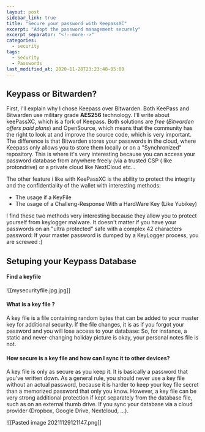 ```yaml
---
layout: post
sidebar_link: true
title: "Secure your password with KeepassXC"
excerpt: "Adopt the password management securely"
excerpt_separator: "<!--more-->"
categories:
  - security
tags:
  - Security
  - Passwords
last_modified_at: 2020-11-28T23:23:48-05:00
---
```


## Keypass or Bitwarden?
First, I'll explain why I chose Keepass over Bitwarden. Both KeePass and Bitwarden use military grade **AES256** technology.
I'll write about keePassXC, which is a fork of Keepass.
Both solutions are *free* (*Bitwarden offers paid plans*) and OpenSource, which means that the community has the right to look at and improve the source code, which is very important.
The difference is that Bitwarden stores your passwords in the cloud, where Keepass only allows you to store them locally or on a "Synchronized" repository. This is where it's very interesting because you can access your password database from anywhere freely (via a trusted CSP ( like protondrive) or a private cloud like NextCloud etc...

The other feature i like with KeePassXC is the ability to protect the integrity and the confidentiality of the wallet with interesting methods:
- The usage if a KeyFile
- The usage of a Challeng-Response With a HardWare Key (Like Yubikey)

I find these two methods very interesting because they allow you to protect yourself from keylogger malware. 
It doesn't matter if you have your passwords on an "ultra protected" safe with a complex 42 characters password:  If your master password is dumped by a KeyLogger process, you are screwed :)

## Setuping your Keypass Database

#### Find a keyfile
![[mysecurityfile.jpg.jpg]]

#### What is a key file ?
A key file is a file containing random bytes that can be added to your master key for additional security. 
If the file changes, it is as if you forgot your password and you will lose access to your database: So, for instance, a static and never-changing holiday picture is okay, your personal notes file is not. 


#### How secure is a key file and how can I sync it to other devices?
A key file is only as secure as you keep it. It is basically a password that you've written down. As a general rule, you should never use a key file without an actual password, because it is harder to keep your key file secret than a memorized password that only you know. However, a key file can be very strong additional protection if kept separately from the database file, such as on an external thumb drive. If you sync your database via a cloud provider (Dropbox, Google Drive, Nextcloud, …).

![[Pasted image 20211129121147.png]]






